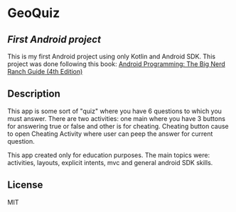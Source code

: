 # GeoQuiz
## _First Android project_

This is my first Android project using only Kotlin and Android SDK. This project was done following this book: [Android Programming: The Big Nerd Ranch Guide (4th Edition)](https://bignerdranch.com/books/android-programming-the-big-nerd-ranch-guide-5th-edition/)

## Description

This app is some sort of "quiz" where you have 6 questions to which you must answer. There are two activities: one main where you have 3 buttons for answering true or false and other is for cheating. Cheating button cause to open Cheating Activity where user can peep the answer for current question.

This app created only for education purposes. The main topics were: activities, layouts, explicit intents, mvc and general android SDK skills.

## License

MIT
